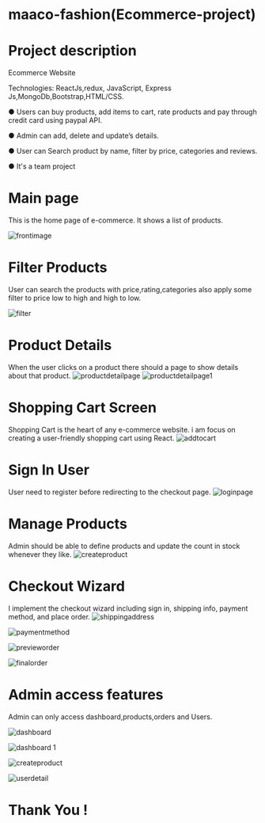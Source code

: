 # maaco-fashion(Ecommerce-project)

# Project description 

Ecommerce Website

Technologies: ReactJs,redux, JavaScript, Express Js,MongoDb,Bootstrap,HTML/CSS.

● Users can buy products, add items to cart, rate products and pay through credit card using paypal API.

● Admin can add, delete and update’s details.

● User can Search product by name, filter by price, categories and reviews.

● It's a team project

# Main page
This is the home page of e-commerce. It shows a list of products.

![frontimage](https://user-images.githubusercontent.com/107112448/186491050-99431c7d-2189-417b-a5bc-7abddafd65a4.png)

# Filter Products
User can search the products with price,rating,categories also apply some filter to  price low to high and high to low.

![filter](https://user-images.githubusercontent.com/107112448/186498679-b9b1bf49-76e2-438b-a4ce-055c9425468f.png)


# Product Details
When the user clicks on a product there should a page to show details about that product.
![productdetailpage](https://user-images.githubusercontent.com/107112448/186490397-9f7b70bf-f88c-4c8b-9008-484d184de4ff.png)
![productdetailpage1](https://user-images.githubusercontent.com/107112448/186490409-1274a543-c281-4ab7-b744-4155c7a14d9f.png)

#  Shopping Cart Screen
Shopping Cart is the heart of any e-commerce website. i am focus on creating a user-friendly shopping cart using React.
![addtocart](https://user-images.githubusercontent.com/107112448/186492040-fae2899f-9b08-421f-b717-436cfa0dfe23.png)

# Sign In User
User need to register before redirecting to the checkout page.
![loginpage](https://user-images.githubusercontent.com/107112448/186492367-fa499931-5dca-4e17-917e-781908f94f49.png)

# Manage Products
Admin should be able to define products and update the count in stock whenever they like. 
![createproduct](https://user-images.githubusercontent.com/107112448/186492684-3eec9a04-5adb-4071-b4c0-32e3e668688c.png)

# Checkout Wizard
I implement the checkout wizard including sign in, shipping info, payment method, and place order.
![shippingaddress](https://user-images.githubusercontent.com/107112448/186493231-3684b885-232c-41ce-9769-ca13132210f8.png)

![paymentmethod](https://user-images.githubusercontent.com/107112448/186493389-74345ee8-49c8-4758-ba4e-e71224ec508a.png)

![previeworder](https://user-images.githubusercontent.com/107112448/186494220-e09ea6d7-74df-4449-8d3a-8445b2d6c40a.png)

![finalorder](https://user-images.githubusercontent.com/107112448/186494311-778c6f22-2328-4a2c-81a9-c10827a45658.png)

# Admin access features
Admin can only access dashboard,products,orders and Users.


![dashboard](https://user-images.githubusercontent.com/107112448/186496579-372c0ec2-52de-484c-9cb8-863368cc0693.png)


![dashboard 1](https://user-images.githubusercontent.com/107112448/186496607-8cfccae8-1d99-4b28-9f5c-7dfddf8cd5e7.png)


![createproduct](https://user-images.githubusercontent.com/107112448/186496875-ec1242d9-0c42-4c68-93ee-eeb053e4ef0c.png)


![userdetail](https://user-images.githubusercontent.com/107112448/186496955-8dd9ba14-6d51-46c7-a104-69fe0c865466.png)

# Thank You !

